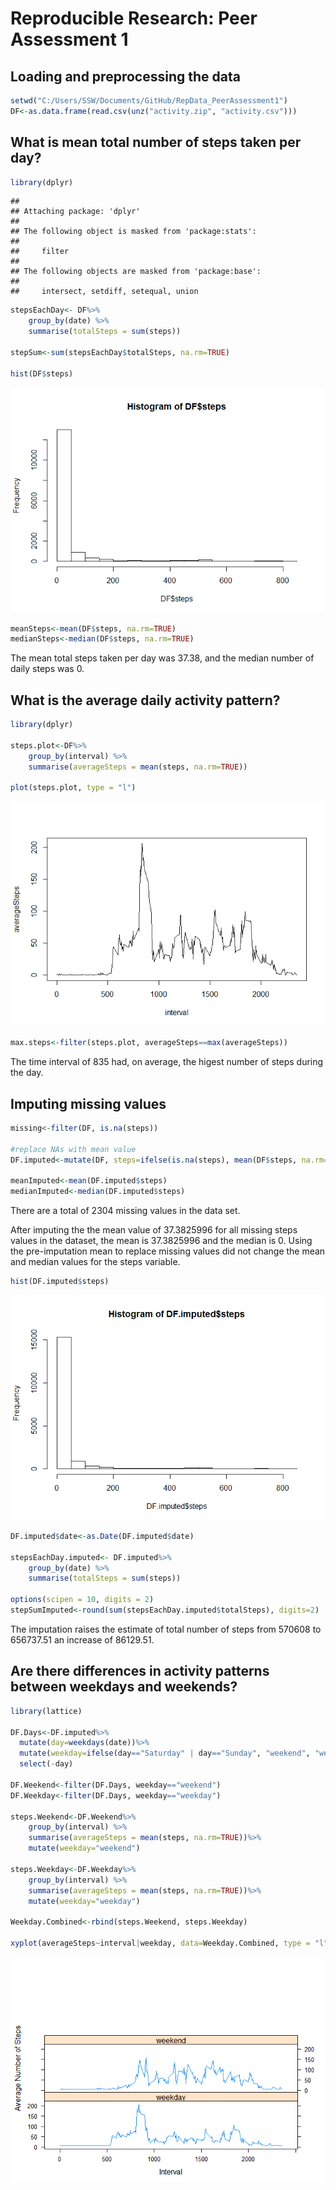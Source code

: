 # Reproducible Research: Peer Assessment 1

## Loading and preprocessing the data



```r
setwd("C:/Users/SSW/Documents/GitHub/RepData_PeerAssessment1")
DF<-as.data.frame(read.csv(unz("activity.zip", "activity.csv")))
```

## What is mean total number of steps taken per day?


```r
library(dplyr)
```

```
## 
## Attaching package: 'dplyr'
## 
## The following object is masked from 'package:stats':
## 
##     filter
## 
## The following objects are masked from 'package:base':
## 
##     intersect, setdiff, setequal, union
```

```r
stepsEachDay<- DF%>%
    group_by(date) %>%
    summarise(totalSteps = sum(steps))

stepSum<-sum(stepsEachDay$totalSteps, na.rm=TRUE)

hist(DF$steps)
```

![](PA1_template_files/figure-html/unnamed-chunk-2-1.png) 

```r
meanSteps<-mean(DF$steps, na.rm=TRUE)
medianSteps<-median(DF$steps, na.rm=TRUE)
```

The mean total steps taken per day was 37.38, and the median number of daily steps was 0.


## What is the average daily activity pattern?


```r
library(dplyr)

steps.plot<-DF%>%
    group_by(interval) %>%
    summarise(averageSteps = mean(steps, na.rm=TRUE))

plot(steps.plot, type = "l")
```

![](PA1_template_files/figure-html/unnamed-chunk-3-1.png) 

```r
max.steps<-filter(steps.plot, averageSteps==max(averageSteps))
```


The time interval of 835 had, on average, the higest number of steps during the day.


## Imputing missing values


```r
missing<-filter(DF, is.na(steps))

#replace NAs with mean value
DF.imputed<-mutate(DF, steps=ifelse(is.na(steps), mean(DF$steps, na.rm=TRUE), steps))

meanImputed<-mean(DF.imputed$steps)
medianImputed<-median(DF.imputed$steps)
```

There are a total of 2304 missing values in the data set. 


After imputing the the mean value of 37.3825996 for all missing steps values in the dataset, the mean is 37.3825996 and the median is 0.  Using the pre-imputation mean to replace missing values did not change the mean and median values for the steps variable.  



```r
hist(DF.imputed$steps)
```

![](PA1_template_files/figure-html/unnamed-chunk-5-1.png) 

```r
DF.imputed$date<-as.Date(DF.imputed$date)

stepsEachDay.imputed<- DF.imputed%>%
    group_by(date) %>%
    summarise(totalSteps = sum(steps))

options(scipen = 10, digits = 2)
stepSumImputed<-round(sum(stepsEachDay.imputed$totalSteps), digits=2)
```

The imputation raises the estimate of total number of steps from 570608 to 656737.51 an increase of 86129.51.
 

## Are there differences in activity patterns between weekdays and weekends?


```r
library(lattice)

DF.Days<-DF.imputed%>%
  mutate(day=weekdays(date))%>%
  mutate(weekday=ifelse(day=="Saturday" | day=="Sunday", "weekend", "weekday"))%>%
  select(-day)

DF.Weekend<-filter(DF.Days, weekday=="weekend")
DF.Weekday<-filter(DF.Days, weekday=="weekday")

steps.Weekend<-DF.Weekend%>%
    group_by(interval) %>%
    summarise(averageSteps = mean(steps, na.rm=TRUE))%>%
    mutate(weekday="weekend")

steps.Weekday<-DF.Weekday%>%
    group_by(interval) %>%
    summarise(averageSteps = mean(steps, na.rm=TRUE))%>%
    mutate(weekday="weekday")

Weekday.Combined<-rbind(steps.Weekend, steps.Weekday)

xyplot(averageSteps~interval|weekday, data=Weekday.Combined, type = "l",  layout=(c(1,3)), ylab="Average Number of Steps", xlab="Interval")
```

![](PA1_template_files/figure-html/unnamed-chunk-6-1.png) 
